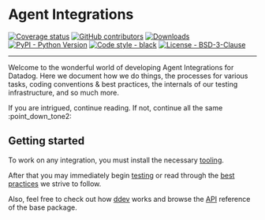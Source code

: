 # Agent Integrations

[![Coverage status](https://codecov.io/github/DataDog/integrations-core/coverage.svg?branch=master)](https://codecov.io/github/DataDog/integrations-core?branch=master)
[![GitHub contributors](https://img.shields.io/github/contributors/DataDog/integrations-core)](https://github.com/DataDog/integrations-core)
[![Downloads](https://pepy.tech/badge/datadog-checks-dev)](https://pepy.tech/project/datadog-checks-dev)
[![PyPI - Python Version](https://img.shields.io/pypi/pyversions/datadog-checks-dev)](https://pypi.org/project/datadog-checks-dev)
[![Code style - black](https://img.shields.io/badge/code%20style-black-000000.svg)](https://github.com/psf/black)
[![License - BSD-3-Clause](https://img.shields.io/badge/license-BSD--3--Clause-9400d3.svg)](https://choosealicense.com/licenses/bsd-3-clause)

-----

Welcome to the wonderful world of developing Agent Integrations for Datadog. Here we document how we do things,
the processes for various tasks, coding conventions & best practices, the internals of our testing infrastructure,
and so much more.

If you are intrigued, continue reading. If not, continue all the same :point_down_tone2:

## Getting started

To work on any integration, you must install the necessary [tooling](setup.md).

After that you may immediately begin [testing](testing.md) or read through the [best practices](guidelines/style.md) we strive to follow.

Also, feel free to check out how [ddev](ddev/layers.md) works and browse the [API](base/api.md) reference of the base package.
